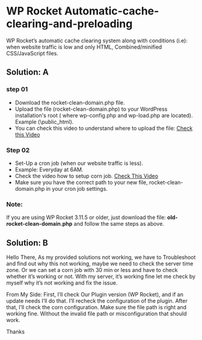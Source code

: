 # WP Rocket Automatic-cache-clearing-and-preloading
WP Rocket’s automatic cache clearing system along with conditions (i.e): when website traffic is low and only HTML, Combined/minified CSS/JavaScript files.

## Solution: A
### step 01 
- Download the rocket-clean-domain.php file. 
- Upload the file (rocket-clean-domain.php) to your WordPress installation's root ( where wp-config.php and wp-load.php are located). Example (\public_html).
- You can check this video to understand where to upload the file: [Check this Video](https://recordit.co/jbtM0WPfcw)




### Step 02
- Set-Up a cron job (when our website traffic is less).
- Example: Everyday at 6AM. 
- Check the video how to setup corn job. [Check This Video](http://recordit.co/cl2YCoMCzu)
- Make sure you have the correct path to your new file, rocket-clean-domain.php in your cron job settings.


### Note: 
If you are using WP Rocket 3.11.5 or older, just download the file: **old-rocket-clean-domain.php** and follow the same steps as above. 

## Solution: B

Hello There,
As my provided solutions not working, we have to Troubleshoot and find out why this not working, maybe we need to check the server time zone. Or we can set a corn job with 30 min or less and have to check whether it’s working or not. With my server, it’s working fine let me check by myself why it’s not working and fix the issue. 


From My Side:
First, I’ll check Our Plugin version (WP Rocket), and if an update needs I’ll do that. I’ll recheck the configuration of the plugin. After that, I’ll check the corn configuration. Make sure the file path is right and working fine. Without the invalid file path or misconfiguration that should work.


Thanks 
